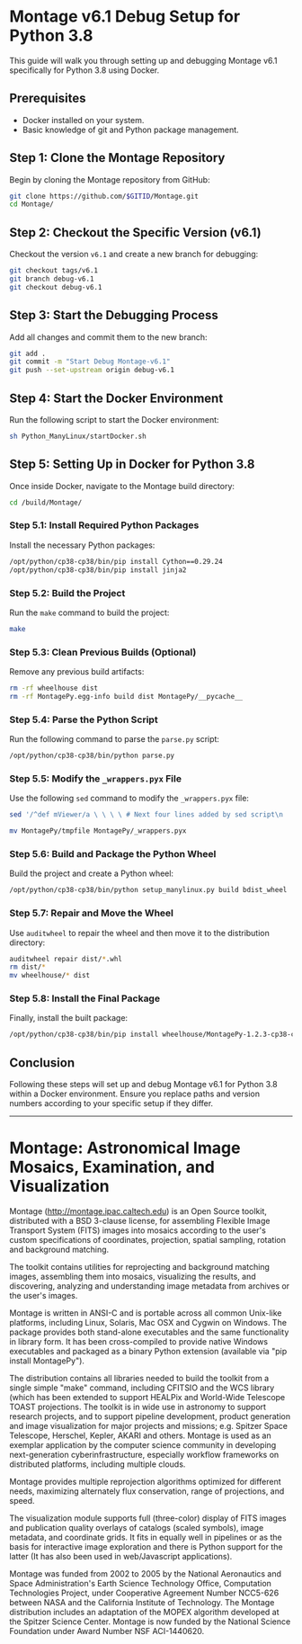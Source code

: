# Montage v6.1 Debug Setup for Python 3.8

This guide will walk you through setting up and debugging Montage v6.1 specifically for Python 3.8 using Docker.

## Prerequisites

- Docker installed on your system.
- Basic knowledge of git and Python package management.

## Step 1: Clone the Montage Repository

Begin by cloning the Montage repository from GitHub:

```bash
git clone https://github.com/$GITID/Montage.git
cd Montage/
```

## Step 2: Checkout the Specific Version (v6.1)

Checkout the version `v6.1` and create a new branch for debugging:

```bash
git checkout tags/v6.1
git branch debug-v6.1
git checkout debug-v6.1
```

## Step 3: Start the Debugging Process

Add all changes and commit them to the new branch:

```bash
git add .
git commit -m "Start Debug Montage-v6.1"
git push --set-upstream origin debug-v6.1
```

## Step 4: Start the Docker Environment

Run the following script to start the Docker environment:

```bash
sh Python_ManyLinux/startDocker.sh
```

## Step 5: Setting Up in Docker for Python 3.8

Once inside Docker, navigate to the Montage build directory:

```bash
cd /build/Montage/
```

### Step 5.1: Install Required Python Packages

Install the necessary Python packages:

```bash
/opt/python/cp38-cp38/bin/pip install Cython==0.29.24
/opt/python/cp38-cp38/bin/pip install jinja2
```

### Step 5.2: Build the Project

Run the `make` command to build the project:

```bash
make
```

### Step 5.3: Clean Previous Builds (Optional)

Remove any previous build artifacts:

```bash
rm -rf wheelhouse dist
rm -rf MontagePy.egg-info build dist MontagePy/__pycache__
```

### Step 5.4: Parse the Python Script

Run the following command to parse the `parse.py` script:

```bash
/opt/python/cp38-cp38/bin/python parse.py
```

### Step 5.5: Modify the `_wrappers.pyx` File

Use the following `sed` command to modify the `_wrappers.pyx` file:

```bash
sed '/^def mViewer/a \ \ \ \ # Next four lines added by sed script\n    import pkg_resources\n\n    if fontFile == "":\n        fontFile = pkg_resources.resource_filename("MontagePy", "FreeSans.ttf")' MontagePy/_wrappers.pyx > MontagePy/tmpfile

mv MontagePy/tmpfile MontagePy/_wrappers.pyx
```

### Step 5.6: Build and Package the Python Wheel

Build the project and create a Python wheel:

```bash
/opt/python/cp38-cp38/bin/python setup_manylinux.py build bdist_wheel
```

### Step 5.7: Repair and Move the Wheel

Use `auditwheel` to repair the wheel and then move it to the distribution directory:

```bash
auditwheel repair dist/*.whl
rm dist/*
mv wheelhouse/* dist
```

### Step 5.8: Install the Final Package

Finally, install the built package:

```bash
/opt/python/cp38-cp38/bin/pip install wheelhouse/MontagePy-1.2.3-cp38-cp38-manylinux_2_5_x86_64.manylinux1_x86_64.whl
```

## Conclusion

Following these steps will set up and debug Montage v6.1 for Python 3.8 within a Docker environment. Ensure you replace paths and version numbers according to your specific setup if they differ.

---

Montage: Astronomical Image Mosaics, Examination, and Visualization
===================================================================

Montage (http://montage.ipac.caltech.edu) is an Open Source toolkit,
distributed with a BSD 3-clause license, for assembling Flexible 
Image Transport System (FITS) images into mosaics according to 
the user's custom specifications of coordinates, projection,
spatial sampling, rotation and background matching.

The toolkit contains utilities for reprojecting and background 
matching images, assembling them into mosaics, visualizing the
results, and discovering, analyzing and understanding image metadata
from archives or the user's images.

Montage is written in ANSI-C and is portable across all common
Unix-like platforms, including Linux, Solaris, Mac OSX and Cygwin on
Windows.  The package provides both stand-alone executables and
the same functionality in library form.  It has been cross-compiled
to provide native Windows executables and packaged as a binary Python
extension (available via "pip install MontagePy").

The distribution contains all libraries needed to build the toolkit 
from a single simple "make" command, including CFITSIO and the WCS
library (which has been extended to support HEALPix and World-Wide
Telescope TOAST projections. The toolkit is in wide use in astronomy
to support research projects, and to support pipeline development,
product generation and image visualization for major projects and
missions; e.g. Spitzer Space Telescope, Herschel, Kepler, AKARI and
others. Montage is used as an exemplar application by the computer
science community in developing next-generation cyberinfrastructure,
especially workflow frameworks on distributed platforms, including
multiple clouds.

Montage provides multiple reprojection algorithms optimized for 
different needs, maximizing alternately flux conservation, range of
projections, and speed.

The visualization module supports full (three-color) display of FITS
images and publication quality overlays of catalogs (scaled symbols),
image metadata, and coordinate grids.  It fits in equally well in
pipelines or as the basis for interactive image exploration and there
is Python support for the latter (It has also been used in web/Javascript
applications).

Montage was funded from 2002 to 2005 by the National Aeronautics and
Space Administration's Earth Science Technology Office, Computation
Technologies Project, under Cooperative Agreement Number NCC5-626
between NASA and the California Institute of Technology. The Montage
distribution includes an adaptation of the MOPEX algorithm developed
at the Spitzer Science Center. Montage is now funded by the National
Science Foundation under Award Number NSF ACI-1440620.
